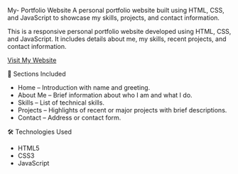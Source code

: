 My- Portfolio Website
A personal portfolio website built using HTML, CSS, and JavaScript to showcase my skills, projects, and contact information.

This is a responsive personal portfolio website developed using HTML, CSS, and JavaScript. It includes details about me, my skills, recent projects, and contact information.

[Visit My Website](file:///C:/Users/aravind/OneDrive/Desktop/portfolio-my%20website/index.html#about)

📁 Sections Included
- Home – Introduction with name and greeting.
- About Me – Brief information about who I am and what I do.
- Skills – List of technical skills.
- Projects – Highlights of recent or major projects with brief descriptions.
- Contact – Address or contact form.

🛠️ Technologies Used
- HTML5  
- CSS3  
- JavaScript


